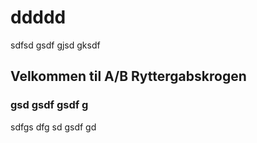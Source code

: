 
# ddddd

sdfsd gsdf gjsd gksdf

## Velkommen til A/B Ryttergabskrogen

### gsd gsdf gsdf g
sdfgs dfg sd gsdf gd
